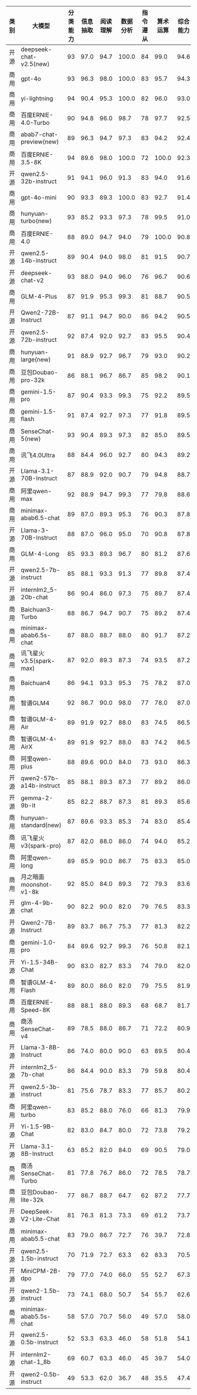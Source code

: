 
| 类别 | 大模型                          | 分类能力 | 信息抽取 | 阅读理解 | 数据分析 | 指令遵从|算术运算|综合能力 |
|----|------------------------------|------|--------|--------|--------|------|--------|------|
|开源|deepseek-chat-v2.5(new)|93|97.0|94.7|100.0|84|99.0|94.6|1|
|商用|gpt-4o|93|96.3|98.0|100.0|83|95.7|94.3|2|
|商用|yi-lightning|94|90.4|95.3|100.0|82|96.0|93.0|3|
|商用|百度ERNIE-4.0-Turbo|90|94.8|96.0|98.7|78|97.7|92.5|4|
|商用|abab7-chat-preview(new)|89|96.3|94.7|97.3|83|94.2|92.4|5|
|商用|百度ERNIE-3.5-8K|94|89.6|98.0|100.0|72|100.0|92.3|6|
|开源|qwen2.5-32b-instruct|91|94.1|96.0|91.3|83|94.0|91.6|7|
|商用|gpt-4o-mini|90|93.3|89.3|100.0|83|92.7|91.4|8|
|商用|hunyuan-turbo(new)|93|85.2|93.3|97.3|78|99.5|91.0|9|
|商用|百度ERNIE-4.0|88|89.0|94.7|94.0|79|100.0|90.8|10|
|开源|qwen2.5-14b-instruct|89|90.4|94.0|98.0|81|91.5|90.7|11|
|开源|deepseek-chat-v2|93|88.0|94.0|96.0|76|96.7|90.6|12|
|商用|GLM-4-Plus|87|91.9|95.3|99.3|81|88.7|90.5|13|
|开源|Qwen2-72B-Instruct|87|91.1|94.7|90.0|86|94.2|90.5|14|
|开源|qwen2.5-72b-instruct|92|87.4|92.0|92.7|83|95.5|90.4|15|
|商用|hunyuan-large(new)|91|88.9|92.7|96.7|79|93.0|90.2|16|
|商用|豆包Doubao-pro-32k|86|88.1|96.7|86.7|85|98.2|90.1|17|
|商用|gemini-1.5-pro|87|90.4|93.3|99.3|75|92.2|89.5|18|
|商用|gemini-1.5-flash|91|87.4|92.7|97.3|77|91.8|89.5|19|
|商用|SenseChat-5(new)|93|90.4|89.3|97.3|82|85.0|89.5|20|
|商用|讯飞4.0Ultra|88|84.4|96.0|92.7|80|94.3|89.2|21|
|开源|Llama-3.1-70B-Instruct|87|88.9|92.0|90.7|79|94.8|88.7|22|
|商用|阿里qwen-max|92|88.9|94.7|99.3|77|79.8|88.6|23|
|商用|minimax-abab6.5-chat|89|87.0|89.3|95.3|76|90.3|87.8|24|
|开源|Llama-3-70B-Instruct|88|87.0|96.0|95.0|70|90.8|87.8|25|
|商用|GLM-4-Long|85|93.3|89.3|96.7|80|81.2|87.6|26|
|开源|qwen2.5-7b-instruct|85|88.1|93.3|91.3|77|89.8|87.4|27|
|开源|internlm2_5-20b-chat|86|90.4|86.0|97.3|75|89.7|87.4|28|
|商用|Baichuan3-Turbo|88|86.7|94.7|90.7|75|89.2|87.4|29|
|商用|minimax-abab6.5s-chat|87|88.0|88.7|88.0|80|91.7|87.2|30|
|商用|讯飞星火v3.5(spark-max)|87|92.0|89.3|87.3|74|93.5|87.2|31|
|商用|Baichuan4|86|94.1|93.3|95.3|75|78.2|87.0|32|
|商用|智谱GLM4|92|86.7|90.0|98.0|77|78.0|87.0|33|
|商用|智谱GLM-4-Air|89|91.9|92.7|88.0|83|74.5|86.5|34|
|商用|智谱GLM-4-AirX|89|91.9|92.7|88.0|83|74.2|86.5|35|
|商用|阿里qwen-plus|88|89.6|90.0|84.0|73|93.0|86.3|36|
|开源|qwen2-57b-a14b-instruct|85|88.1|89.3|87.3|77|89.2|86.0|37|
|开源|gemma-2-9b-it|85|82.2|88.7|87.3|81|89.3|85.6|38|
|商用|hunyuan-standard(new)|87|89.6|93.3|85.3|74|83.0|85.4|39|
|商用|讯飞星火v3(spark-pro)|87|82.0|88.0|86.0|74|94.0|85.2|40|
|商用|阿里qwen-long|89|85.9|90.0|86.7|75|83.3|85.0|41|
|商用|月之暗面moonshot-v1-8k|92|85.0|84.0|89.3|72|79.3|83.6|42|
|开源|glm-4-9b-chat|90|82.2|90.0|82.0|79|76.5|83.3|43|
|开源|Qwen2-7B-Instruct|89|83.7|86.7|75.3|77|81.3|82.2|44|
|商用|gemini-1.0-pro|84|89.6|92.7|99.3|76|50.8|82.1|45|
|开源|Yi-1.5-34B-Chat|90|83.0|82.7|83.3|74|79.0|82.0|46|
|商用|智谱GLM-4-Flash|89|80.0|86.0|82.0|79|75.5|81.9|47|
|商用|百度ERNIE-Speed-8K|88|88.1|88.0|89.3|68|68.7|81.7|48|
|商用|商汤SenseChat-v4|89|78.5|88.0|86.7|71|72.2|80.9|49|
|开源|Llama-3-8B-Instruct|86|74.0|80.0|90.0|63|89.5|80.4|50|
|开源|internlm2_5-7b-chat|86|84.4|90.0|83.3|79|59.8|80.4|51|
|开源|qwen2.5-3b-instruct|81|75.6|78.7|83.3|77|85.7|80.2|52|
|商用|阿里qwen-turbo|83|85.2|88.0|76.0|66|81.3|79.9|53|
|开源|Yi-1.5-9B-Chat|82|83.0|84.7|80.0|72|73.8|79.2|54|
|开源|Llama-3.1-8B-Instruct|63|85.2|82.0|84.0|69|90.5|79.0|55|
|商用|商汤SenseChat-Turbo|81|77.8|76.7|86.0|72|78.5|78.7|56|
|商用|豆包Doubao-lite-32k|77|86.7|88.7|64.7|62|87.2|77.7|57|
|开源|DeepSeek-V2-Lite-Chat|81|76.3|81.3|73.3|69|61.2|73.7|58|
|商用|minimax-abab5.5-chat|83|79.0|86.7|72.7|76|39.7|72.8|59|
|开源|qwen2.5-1.5b-instruct|70|71.9|72.7|63.3|62|83.3|70.5|60|
|开源|MiniCPM-2B-dpo|79|77.0|74.0|66.0|55|52.7|67.3|61|
|开源|qwen2-1.5b-instruct|73|74.1|68.0|50.7|54|55.7|62.6|62|
|商用|minimax-abab5.5s-chat|58|57.0|70.7|56.0|49|57.0|58.0|63|
|开源|qwen2.5-0.5b-instruct|52|53.3|63.3|46.0|58|51.8|54.1|64|
|开源|internlm2-chat-1_8b|69|60.7|63.3|46.0|45|39.7|54.0|65|
|开源|qwen2-0.5b-instruct|49|53.3|62.0|36.7|48|35.5|47.4|66|

